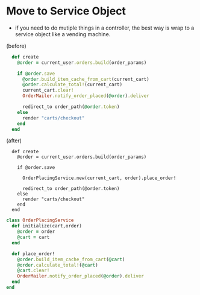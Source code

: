 # Move to Service Object

* if you need to do mutiple things in a controller, the best way is wrap to a service object like a vending machine.

(before)

``` ruby
  def create
    @order = current_user.orders.build(order_params)

    if @order.save
      @order.build_item_cache_from_cart(current_cart)
      @order.calculate_total!(current_cart)
      current_cart.clear!
      OrderMailer.notify_order_placed(@order).deliver

      redirect_to order_path(@order.token)
    else
      render "carts/checkout"
    end
  end
```


(after)

```
  def create
    @order = current_user.orders.build(order_params)

    if @order.save

      OrderPlacingService.new(current_cart, order).place_order!

      redirect_to order_path(@order.token)
    else
      render "carts/checkout"
    end
  end
  ```

``` ruby
class OrderPlacingService
  def initialize(cart,order)
    @order = order
    @cart = cart
  end

  def place_order!
    @order.build_item_cache_from_cart(@cart)
    @order.calculate_total!(@cart)
    @cart.clear!
    OrderMailer.notify_order_placed(@order).deliver
  end
end
```
